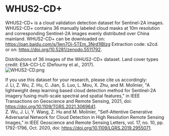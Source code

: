 # WHUS2-CD+
WHUS2-CD+ is a cloud validation detection dataset for Sentinel-2A images.
WHUS2-CD+ contains 36 manually labeled cloud masks at 10m resolution and corresponding Sentinel-2A images evenly distributed over China mainland.
WHUS2-CD+ can be downloaded on: https://pan.baidu.com/s/1ien7Oi-5TEm_3Nrd1lBIzg Extraction code: s2cd.  
or on: https://doi.org/10.5281/zenodo.5511792.

Distributions of 36 images of the WHUS2-CD+ dataset. Land cover types credit: ESA-CCI-LC (Defourny et al., 2017).    
![WHUS2-CD.png](https://i.loli.net/2021/03/28/5jZLzaeKwONVPMg.png)  

If you use this dataset for your research, please cite us accordingly:  
J. Li, Z. Wu, Z. Hu, C. Jian, S. Luo, L. Mou, X. Zhu, and M. Molinier, "A lightweight deep learning based cloud detection method for Sentinel-2A imagery fusing multi-scale spectral and spatial features," in IEEE Transactions on Geoscience and Remote Sensing, 2021, doi: https://doi.org/10.1109/TGRS.2021.3069641.  
Z. Wu, J. Li, Y. Wang, Z. Hu and M. Molinier, "Self-Attentive Generative Adversarial Network for Cloud Detection in High Resolution Remote Sensing Images," in IEEE Geoscience and Remote Sensing Letters, vol. 17, no. 10, pp. 1792-1796, Oct. 2020, doi: https://doi.org/10.1109/LGRS.2019.2955071.

